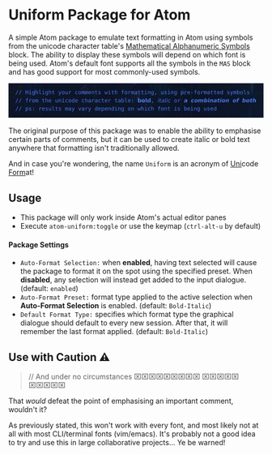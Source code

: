 # Uniform Package for Atom

A simple Atom package to emulate text formatting in Atom using symbols from the unicode character table's [Mathematical Alphanumeric Symbols](https://codepoints.net/mathematical_alphanumeric_symbols) block. The ability to display these symbols will depend on which font is being used. Atom's default font supports all the symbols in the `MAS` block and has good support for most commonly-used symbols.

![atom-uniform preview](https://raw.githubusercontent.com/Chris-1101/atom-uniform/master/preview.png)

The original purpose of this package was to enable the ability to emphasise certain parts of comments, but it can be used to create italic or bold text anywhere that formatting isn't traditionally allowed.

And in case you're wondering, the name `Uniform` is an acronym of <u>Uni</u>code <u>Form</u>at!

## Usage
 * This package will only work inside Atom's actual editor panes
 * Execute `atom-uniform:toggle` or use the keymap (`ctrl-alt-u` by default)

#### Package Settings
 * `Auto-Format Selection:` when **enabled**, having text selected will cause the package to format it on the spot using the specified preset. When **disabled**, any selection will instead get added to the input dialogue. (default: `enabled`)
 * `Auto-Format Preset:` format type applied to the active selection when **Auto-Format Selection** is enabled. (default: `Bold-Italic`)
 * `Default Format Type:` specifies which format type the graphical dialogue should default to every new session. After that, it will remember the last format applied. (default: `Bold-Italic`)

## Use with Caution :warning:
> // And under no circumstances ⌧⌧⌧⌧⌧⌧⌧⌧⌧ ⌧⌧⌧⌧⌧ ⌧⌧⌧⌧⌧

That *would* defeat the point of emphasising an important comment, wouldn't it?

As previously stated, this won't work with every font, and most likely not at all with most CLI/terminal fonts (vim/emacs). It's probably not a good idea to try and use this in large collaborative projects... Ye be warned!

